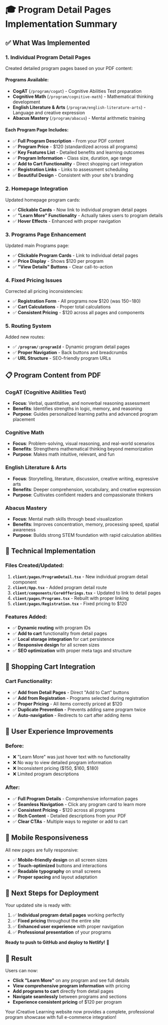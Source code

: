 # 🎓 Program Detail Pages Implementation Summary

## ✅ **What Was Implemented**

### **1. Individual Program Detail Pages**
Created detailed program pages based on your PDF content:

#### **Programs Available:**
- **CogAT** (`/program/cogat`) - Cognitive Abilities Test preparation
- **Cognitive Math** (`/program/cognitive-math`) - Mathematical thinking development  
- **English Literature & Arts** (`/program/english-literature-arts`) - Language and creative expression
- **Abacus Mastery** (`/program/abacus`) - Mental arithmetic training

#### **Each Program Page Includes:**
- ✅ **Full Program Description** - From your PDF content
- ✅ **Program Price** - $120 (standardized across all programs)
- ✅ **Key Features List** - Detailed benefits and learning outcomes
- ✅ **Program Information** - Class size, duration, age range
- ✅ **Add to Cart Functionality** - Direct shopping cart integration
- ✅ **Registration Links** - Links to assessment scheduling
- ✅ **Beautiful Design** - Consistent with your site's branding

### **2. Homepage Integration**
Updated homepage program cards:
- ✅ **Clickable Cards** - Now link to individual program detail pages
- ✅ **"Learn More" Functionality** - Actually takes users to program details
- ✅ **Hover Effects** - Enhanced with proper navigation

### **3. Programs Page Enhancement**
Updated main Programs page:
- ✅ **Clickable Program Cards** - Link to individual detail pages
- ✅ **Price Display** - Shows $120 per program
- ✅ **"View Details" Buttons** - Clear call-to-action

### **4. Fixed Pricing Issues**
Corrected all pricing inconsistencies:
- ✅ **Registration Form** - All programs now $120 (was $150-$180)
- ✅ **Cart Calculations** - Proper total calculations
- ✅ **Consistent Pricing** - $120 across all pages and components

### **5. Routing System**
Added new routes:
- ✅ **`/program/:programId`** - Dynamic program detail pages
- ✅ **Proper Navigation** - Back buttons and breadcrumbs
- ✅ **URL Structure** - SEO-friendly program URLs

## 📋 **Program Content from PDF**

### **CogAT (Cognitive Abilities Test)**
- **Focus**: Verbal, quantitative, and nonverbal reasoning assessment
- **Benefits**: Identifies strengths in logic, memory, and reasoning
- **Purpose**: Guides personalized learning paths and advanced program placement

### **Cognitive Math** 
- **Focus**: Problem-solving, visual reasoning, and real-world scenarios
- **Benefits**: Strengthens mathematical thinking beyond memorization
- **Purpose**: Makes math intuitive, relevant, and fun

### **English Literature & Arts**
- **Focus**: Storytelling, literature, discussion, creative writing, expressive arts
- **Benefits**: Deeper comprehension, vocabulary, and creative expression
- **Purpose**: Cultivates confident readers and compassionate thinkers

### **Abacus Mastery**
- **Focus**: Mental math skills through bead visualization
- **Benefits**: Improves concentration, memory, processing speed, spatial awareness
- **Purpose**: Builds strong STEM foundation with rapid calculation abilities

## 🚀 **Technical Implementation**

### **Files Created/Updated:**
1. **`client/pages/ProgramDetail.tsx`** - New individual program detail component
2. **`client/App.tsx`** - Added program detail route
3. **`client/components/CoreOfferings.tsx`** - Updated to link to detail pages
4. **`client/pages/Programs.tsx`** - Rebuilt with proper linking
5. **`client/pages/Registration.tsx`** - Fixed pricing to $120

### **Features Added:**
- ✅ **Dynamic routing** with program IDs
- ✅ **Add to cart** functionality from detail pages
- ✅ **Local storage integration** for cart persistence
- ✅ **Responsive design** for all screen sizes
- ✅ **SEO optimization** with proper meta tags and structure

## 🛒 **Shopping Cart Integration**

### **Cart Functionality:**
- ✅ **Add from Detail Pages** - Direct "Add to Cart" buttons
- ✅ **Add from Registration** - Programs selected during registration
- ✅ **Proper Pricing** - All items correctly priced at $120
- ✅ **Duplicate Prevention** - Prevents adding same program twice
- ✅ **Auto-navigation** - Redirects to cart after adding items

## 🎯 **User Experience Improvements**

### **Before:**
- ❌ "Learn More" was just hover text with no functionality
- ❌ No way to view detailed program information
- ❌ Inconsistent pricing ($150, $160, $180)
- ❌ Limited program descriptions

### **After:**
- ✅ **Full Program Details** - Comprehensive information pages
- ✅ **Seamless Navigation** - Click any program card to learn more
- ✅ **Consistent Pricing** - $120 across all programs
- ✅ **Rich Content** - Detailed descriptions from your PDF
- ✅ **Clear CTAs** - Multiple ways to register or add to cart

## 📱 **Mobile Responsiveness**

All new pages are fully responsive:
- ✅ **Mobile-friendly design** on all screen sizes
- ✅ **Touch-optimized** buttons and interactions
- ✅ **Readable typography** on small screens
- ✅ **Proper spacing** and layout adaptation

## 🔄 **Next Steps for Deployment**

Your updated site is ready with:
1. ✅ **Individual program detail pages** working perfectly
2. ✅ **Fixed pricing** throughout the entire site
3. ✅ **Enhanced user experience** with proper navigation
4. ✅ **Professional presentation** of your programs

**Ready to push to GitHub and deploy to Netlify!** 🚀

## 🎉 **Result**

Users can now:
- **Click "Learn More"** on any program and see full details
- **View comprehensive program information** with pricing
- **Add programs to cart** directly from detail pages
- **Navigate seamlessly** between programs and sections
- **Experience consistent pricing** of $120 per program

Your iCreative Learning website now provides a complete, professional program showcase with full e-commerce integration!
